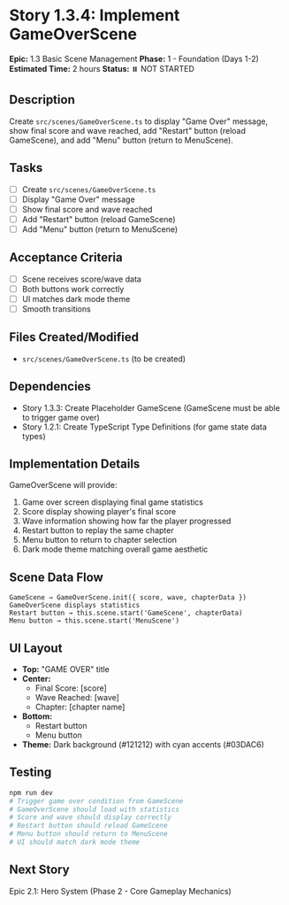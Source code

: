 # Story 1.3.4: Implement GameOverScene

**Epic:** 1.3 Basic Scene Management
**Phase:** 1 - Foundation (Days 1-2)
**Estimated Time:** 2 hours
**Status:** ⏸️ NOT STARTED

## Description
Create `src/scenes/GameOverScene.ts` to display "Game Over" message, show final score and wave reached, add "Restart" button (reload GameScene), and add "Menu" button (return to MenuScene).

## Tasks
- [ ] Create `src/scenes/GameOverScene.ts`
- [ ] Display "Game Over" message
- [ ] Show final score and wave reached
- [ ] Add "Restart" button (reload GameScene)
- [ ] Add "Menu" button (return to MenuScene)

## Acceptance Criteria
- [ ] Scene receives score/wave data
- [ ] Both buttons work correctly
- [ ] UI matches dark mode theme
- [ ] Smooth transitions

## Files Created/Modified
- `src/scenes/GameOverScene.ts` (to be created)

## Dependencies
- Story 1.3.3: Create Placeholder GameScene (GameScene must be able to trigger game over)
- Story 1.2.1: Create TypeScript Type Definitions (for game state data types)

## Implementation Details
GameOverScene will provide:
1. Game over screen displaying final game statistics
2. Score display showing player's final score
3. Wave information showing how far the player progressed
4. Restart button to replay the same chapter
5. Menu button to return to chapter selection
6. Dark mode theme matching overall game aesthetic

## Scene Data Flow
```
GameScene → GameOverScene.init({ score, wave, chapterData })
GameOverScene displays statistics
Restart button → this.scene.start('GameScene', chapterData)
Menu button → this.scene.start('MenuScene')
```

## UI Layout
- **Top:** "GAME OVER" title
- **Center:**
  - Final Score: [score]
  - Wave Reached: [wave]
  - Chapter: [chapter name]
- **Bottom:**
  - Restart button
  - Menu button
- **Theme:** Dark background (#121212) with cyan accents (#03DAC6)

## Testing
```bash
npm run dev
# Trigger game over condition from GameScene
# GameOverScene should load with statistics
# Score and wave should display correctly
# Restart button should reload GameScene
# Menu button should return to MenuScene
# UI should match dark mode theme
```

## Next Story
Epic 2.1: Hero System (Phase 2 - Core Gameplay Mechanics)
